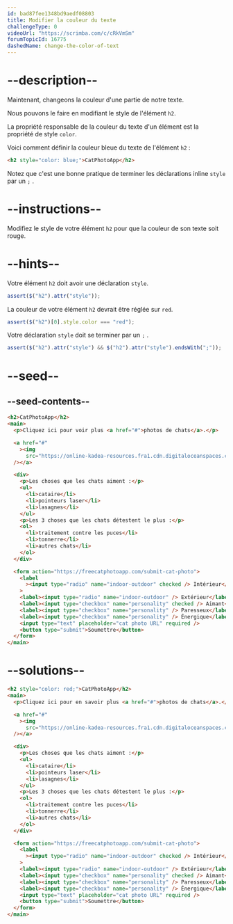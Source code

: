 ```yaml
---
id: bad87fee1348bd9aedf08803
title: Modifier la couleur du texte
challengeType: 0
videoUrl: "https://scrimba.com/c/cRkVmSm"
forumTopicId: 16775
dashedName: change-the-color-of-text
---
```


# --description--

Maintenant, changeons la couleur d'une partie de notre texte.

Nous pouvons le faire en modifiant le style de l'élément `h2`.

La propriété responsable de la couleur du texte d'un élément est la propriété de style `color`.

Voici comment définir la couleur bleue du texte de l'élément `h2` :

```html
<h2 style="color: blue;">CatPhotoApp</h2>
```

Notez que c'est une bonne pratique de terminer les déclarations inline `style` par un `;` .

# --instructions--

Modifiez le style de votre élément `h2` pour que la couleur de son texte soit rouge.

# --hints--

Votre élément `h2` doit avoir une déclaration `style`.

```js
assert($("h2").attr("style"));
```

La couleur de votre élément `h2` devrait être réglée sur `red`.

```js
assert($("h2")[0].style.color === "red");
```

Votre déclaration `style` doit se terminer par un `;` .

```js
assert($("h2").attr("style") && $("h2").attr("style").endsWith(";"));
```

# --seed--

## --seed-contents--

```html
<h2>CatPhotoApp</h2>
<main>
  <p>Cliquez ici pour voir plus <a href="#">photos de chats</a>.</p>

  <a href="#"
    ><img
      src="https://online-kadea-resources.fra1.cdn.digitaloceanspaces.com/challenges-resources/relaxing-cat.jpg" alt="Un joli chat orange couché sur le dos."
  /></a>

  <div>
    <p>Les choses que les chats aiment :</p>
    <ul>
      <li>cataire</li>
      <li>pointeurs laser</li>
      <li>lasagnes</li>
    </ul>
    <p>Les 3 choses que les chats détestent le plus :</p>
    <ol>
      <li>traitement contre les puces</li>
      <li>tonnerre</li>
      <li>autres chats</li>
    </ol>
  </div>

  <form action="https://freecatphotoapp.com/submit-cat-photo">
    <label
      ><input type="radio" name="indoor-outdoor" checked /> Intérieur</label
    >
    <label><input type="radio" name="indoor-outdoor" /> Extérieur</label><br />
    <label><input type="checkbox" name="personality" checked /> Aimant</label>
    <label><input type="checkbox" name="personality" /> Paresseux</label>
    <label><input type="checkbox" name="personality" /> Énergique</label><br />
    <input type="text" placeholder="cat photo URL" required />
    <button type="submit">Soumettre</button>
  </form>
</main>
```

# --solutions--

```html
<h2 style="color: red;">CatPhotoApp</h2>
<main>
  <p>Cliquez ici pour en savoir plus <a href="#">photos de chats</a>.</p>

  <a href="#"
    ><img
      src="https://online-kadea-resources.fra1.cdn.digitaloceanspaces.com/challenges-resources/relaxing-cat.jpg" alt="Un joli chat orange couché sur le dos."
  /></a>

  <div>
    <p>Les choses que les chats aiment :</p>
    <ul>
      <li>cataire</li>
      <li>pointeurs laser</li>
      <li>lasagnes</li>
    </ul>
    <p>Les 3 choses que les chats détestent le plus :</p>
    <ol>
      <li>traitement contre les puces</li>
      <li>tonnerre</li>
      <li>autres chats</li>
    </ol>
  </div>

  <form action="https://freecatphotoapp.com/submit-cat-photo">
    <label
      ><input type="radio" name="indoor-outdoor" checked /> Intérieur</label
    >
    <label><input type="radio" name="indoor-outdoor" /> Extérieur</label><br />
    <label><input type="checkbox" name="personality" checked /> Aimant</label>
    <label><input type="checkbox" name="personality" /> Paresseux</label>
    <label><input type="checkbox" name="personality" /> Énergique</label><br />
    <input type="text" placeholder="cat photo URL" required />
    <button type="submit">Soumettre</button>
  </form>
</main>
```
